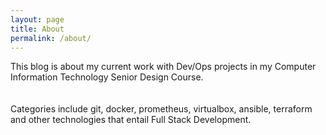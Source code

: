 ```yaml
---
layout: page
title: About
permalink: /about/
---
```


This blog is about my current work with Dev/Ops projects in my Computer Information Technology Senior Design Course.<br>  
<br>Categories include git, docker, prometheus, virtualbox, ansible, terraform and other technologies that entail Full Stack Development.


